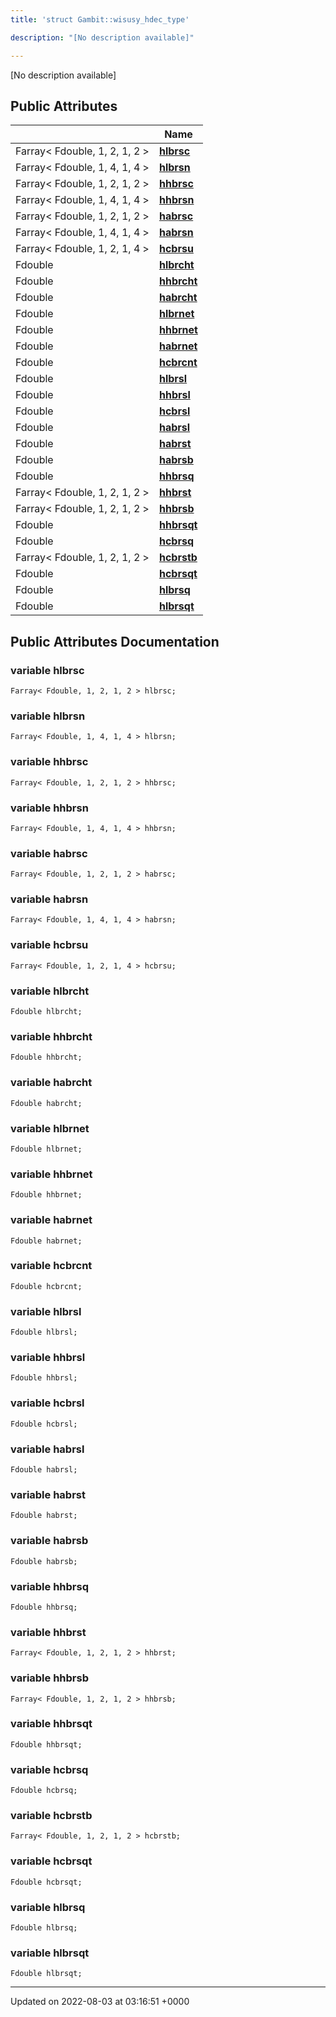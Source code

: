 ```yaml
---
title: 'struct Gambit::wisusy_hdec_type'

description: "[No description available]"

---
```









[No description available]

## Public Attributes

|                | Name           |
| -------------- | -------------- |
| Farray< Fdouble, 1, 2, 1, 2 > | **[hlbrsc](/documentation/code/darkbit_development/classes/structgambit_1_1wisusy__hdec__type/#variable-hlbrsc)**  |
| Farray< Fdouble, 1, 4, 1, 4 > | **[hlbrsn](/documentation/code/darkbit_development/classes/structgambit_1_1wisusy__hdec__type/#variable-hlbrsn)**  |
| Farray< Fdouble, 1, 2, 1, 2 > | **[hhbrsc](/documentation/code/darkbit_development/classes/structgambit_1_1wisusy__hdec__type/#variable-hhbrsc)**  |
| Farray< Fdouble, 1, 4, 1, 4 > | **[hhbrsn](/documentation/code/darkbit_development/classes/structgambit_1_1wisusy__hdec__type/#variable-hhbrsn)**  |
| Farray< Fdouble, 1, 2, 1, 2 > | **[habrsc](/documentation/code/darkbit_development/classes/structgambit_1_1wisusy__hdec__type/#variable-habrsc)**  |
| Farray< Fdouble, 1, 4, 1, 4 > | **[habrsn](/documentation/code/darkbit_development/classes/structgambit_1_1wisusy__hdec__type/#variable-habrsn)**  |
| Farray< Fdouble, 1, 2, 1, 4 > | **[hcbrsu](/documentation/code/darkbit_development/classes/structgambit_1_1wisusy__hdec__type/#variable-hcbrsu)**  |
| Fdouble | **[hlbrcht](/documentation/code/darkbit_development/classes/structgambit_1_1wisusy__hdec__type/#variable-hlbrcht)**  |
| Fdouble | **[hhbrcht](/documentation/code/darkbit_development/classes/structgambit_1_1wisusy__hdec__type/#variable-hhbrcht)**  |
| Fdouble | **[habrcht](/documentation/code/darkbit_development/classes/structgambit_1_1wisusy__hdec__type/#variable-habrcht)**  |
| Fdouble | **[hlbrnet](/documentation/code/darkbit_development/classes/structgambit_1_1wisusy__hdec__type/#variable-hlbrnet)**  |
| Fdouble | **[hhbrnet](/documentation/code/darkbit_development/classes/structgambit_1_1wisusy__hdec__type/#variable-hhbrnet)**  |
| Fdouble | **[habrnet](/documentation/code/darkbit_development/classes/structgambit_1_1wisusy__hdec__type/#variable-habrnet)**  |
| Fdouble | **[hcbrcnt](/documentation/code/darkbit_development/classes/structgambit_1_1wisusy__hdec__type/#variable-hcbrcnt)**  |
| Fdouble | **[hlbrsl](/documentation/code/darkbit_development/classes/structgambit_1_1wisusy__hdec__type/#variable-hlbrsl)**  |
| Fdouble | **[hhbrsl](/documentation/code/darkbit_development/classes/structgambit_1_1wisusy__hdec__type/#variable-hhbrsl)**  |
| Fdouble | **[hcbrsl](/documentation/code/darkbit_development/classes/structgambit_1_1wisusy__hdec__type/#variable-hcbrsl)**  |
| Fdouble | **[habrsl](/documentation/code/darkbit_development/classes/structgambit_1_1wisusy__hdec__type/#variable-habrsl)**  |
| Fdouble | **[habrst](/documentation/code/darkbit_development/classes/structgambit_1_1wisusy__hdec__type/#variable-habrst)**  |
| Fdouble | **[habrsb](/documentation/code/darkbit_development/classes/structgambit_1_1wisusy__hdec__type/#variable-habrsb)**  |
| Fdouble | **[hhbrsq](/documentation/code/darkbit_development/classes/structgambit_1_1wisusy__hdec__type/#variable-hhbrsq)**  |
| Farray< Fdouble, 1, 2, 1, 2 > | **[hhbrst](/documentation/code/darkbit_development/classes/structgambit_1_1wisusy__hdec__type/#variable-hhbrst)**  |
| Farray< Fdouble, 1, 2, 1, 2 > | **[hhbrsb](/documentation/code/darkbit_development/classes/structgambit_1_1wisusy__hdec__type/#variable-hhbrsb)**  |
| Fdouble | **[hhbrsqt](/documentation/code/darkbit_development/classes/structgambit_1_1wisusy__hdec__type/#variable-hhbrsqt)**  |
| Fdouble | **[hcbrsq](/documentation/code/darkbit_development/classes/structgambit_1_1wisusy__hdec__type/#variable-hcbrsq)**  |
| Farray< Fdouble, 1, 2, 1, 2 > | **[hcbrstb](/documentation/code/darkbit_development/classes/structgambit_1_1wisusy__hdec__type/#variable-hcbrstb)**  |
| Fdouble | **[hcbrsqt](/documentation/code/darkbit_development/classes/structgambit_1_1wisusy__hdec__type/#variable-hcbrsqt)**  |
| Fdouble | **[hlbrsq](/documentation/code/darkbit_development/classes/structgambit_1_1wisusy__hdec__type/#variable-hlbrsq)**  |
| Fdouble | **[hlbrsqt](/documentation/code/darkbit_development/classes/structgambit_1_1wisusy__hdec__type/#variable-hlbrsqt)**  |

## Public Attributes Documentation

### variable hlbrsc

```
Farray< Fdouble, 1, 2, 1, 2 > hlbrsc;
```


### variable hlbrsn

```
Farray< Fdouble, 1, 4, 1, 4 > hlbrsn;
```


### variable hhbrsc

```
Farray< Fdouble, 1, 2, 1, 2 > hhbrsc;
```


### variable hhbrsn

```
Farray< Fdouble, 1, 4, 1, 4 > hhbrsn;
```


### variable habrsc

```
Farray< Fdouble, 1, 2, 1, 2 > habrsc;
```


### variable habrsn

```
Farray< Fdouble, 1, 4, 1, 4 > habrsn;
```


### variable hcbrsu

```
Farray< Fdouble, 1, 2, 1, 4 > hcbrsu;
```


### variable hlbrcht

```
Fdouble hlbrcht;
```


### variable hhbrcht

```
Fdouble hhbrcht;
```


### variable habrcht

```
Fdouble habrcht;
```


### variable hlbrnet

```
Fdouble hlbrnet;
```


### variable hhbrnet

```
Fdouble hhbrnet;
```


### variable habrnet

```
Fdouble habrnet;
```


### variable hcbrcnt

```
Fdouble hcbrcnt;
```


### variable hlbrsl

```
Fdouble hlbrsl;
```


### variable hhbrsl

```
Fdouble hhbrsl;
```


### variable hcbrsl

```
Fdouble hcbrsl;
```


### variable habrsl

```
Fdouble habrsl;
```


### variable habrst

```
Fdouble habrst;
```


### variable habrsb

```
Fdouble habrsb;
```


### variable hhbrsq

```
Fdouble hhbrsq;
```


### variable hhbrst

```
Farray< Fdouble, 1, 2, 1, 2 > hhbrst;
```


### variable hhbrsb

```
Farray< Fdouble, 1, 2, 1, 2 > hhbrsb;
```


### variable hhbrsqt

```
Fdouble hhbrsqt;
```


### variable hcbrsq

```
Fdouble hcbrsq;
```


### variable hcbrstb

```
Farray< Fdouble, 1, 2, 1, 2 > hcbrstb;
```


### variable hcbrsqt

```
Fdouble hcbrsqt;
```


### variable hlbrsq

```
Fdouble hlbrsq;
```


### variable hlbrsqt

```
Fdouble hlbrsqt;
```


-------------------------------

Updated on 2022-08-03 at 03:16:51 +0000